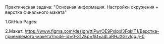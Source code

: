 Практическая задача: "Основная информация. Настройки окружения + верстка финального макета"

1.GitHub Pages:

2.Макет: https://www.figma.com/design/ttlPwrOE9PxIpxl3FqkIT1/Верстка-приемлемого-макета?node-id=0-312&p=f&t=a4LaRHJXGrvlgqJj-0
